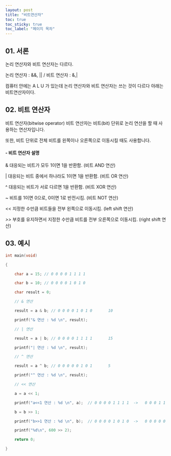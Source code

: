 ```yaml
---
layout: post
title: "비트연산자"
toc: true
toc_sticky: true
toc_label: "페이지 목차" 
--- 
```


## 01. 서론
논리 연산자와 비트 연산자는 다르다.

논리 연산자 : &&, || / 비트 연산자 : &,|

컴퓨터 안에는 A L U 가 있는데 논리 연산자와 비트 연산자는 쓰는 것이 다르다
아래는 비트연산자이다.

## 02. 비트 연산자

비트 연산자(bitwise operator)
비트 연산자는 비트(bit) 단위로 논리 연산을 할 때 사용하는 연산자입니다.

또한, 비트 단위로 전체 비트를 왼쪽이나 오른쪽으로 이동시킬 때도 사용합니다.

#### - 비트 연산자 설명
& 	대응되는 비트가 모두 1이면 1을 반환함. (비트 AND 연산)

|	대응되는 비트 중에서 하나라도 1이면 1을 반환함. (비트 OR 연산)

^	대응되는 비트가 서로 다르면 1을 반환함. (비트 XOR 연산)

~	비트를 1이면 0으로, 0이면 1로 반전시킴. (비트 NOT 연산)

<<	지정한 수만큼 비트들을 전부 왼쪽으로 이동시킴. (left shift 연산)

_>>_	부호를 유지하면서 지정한 수만큼 비트를 전부 오른쪽으로 이동시킴. (right shift 연산)
 

## 03. 예시

~~~c
int main(void)

{

	char a = 15; // 0 0 0 0 1 1 1 1  

	char b = 10; // 0 0 0 0 1 0 1 0

	char result = 0;

	// & 연산 

	result = a & b; // 0 0 0 0 1 0 1 0       10  

	printf("& 연산 : %d \n", result);

	// | 연산 

	result = a | b; // 0 0 0 0 1 1 1 1       15  

	printf("| 연산 : %d \n", result);

	// ^ 연산 

	result = a ^ b; // 0 0 0 0 0 1 0 1       5  

	printf("^ 연산 : %d \n", result);

	// << 연산

	a = a << 1;

	printf("a<<1 연산 : %d \n", a);  // 0 0 0 0 1 1 1 1  ->   0 0 0 1 1 1 1 0   30

	b = b >> 1;

	printf("b>>1 연산 : %d \n", b);  // 0 0 0 0 1 0 1 0  ->   0 0 0 0 0 1 0 1   5

	printf("%d\n", 600 >> 2);

	return 0;

}

~~~
